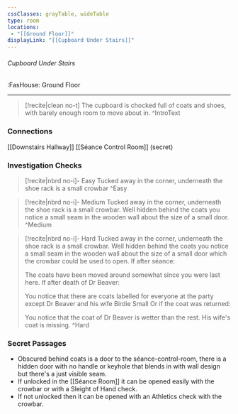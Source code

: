 ```yaml
---
cssClasses: grayTable, wideTable
type: room
locations:
 - "[[Ground Floor]]"
displayLink: "[[Cupboard Under Stairs]]"
---
```

###### Cupboard Under Stairs
<span class="sub2">:FasHouse: Ground Floor</span>

---

> [!recite|clean no-t]
>	The cupboard is chocked full of coats and shoes, with barely enough room to move about in.
>^IntroText
	
### Connections
[[Downstairs Hallway]]
[[Séance Control Room]] (secret)

### Investigation Checks

> [!recite|nbrd no-i]- Easy
>	Tucked away in the corner, underneath the shoe rack is a small crowbar
>^Easy

> [!recite|nbrd no-i]- Medium
>	Tucked away in the corner, underneath the shoe rack is a small crowbar. Well hidden behind the coats you notice a small seam in the wooden wall about the size of a small door.
>^Medium

> [!recite|nbrd no-i]- Hard
>	Tucked away in the corner, underneath the shoe rack is a small crowbar. Well hidden behind the coats you notice a small seam in the wooden wall about the size of a small door which the crowbar could be used to open.
> If after séance:
> 
> 	The coats have been moved around somewhat since you were last here.
> If after death of Dr Beaver:
> 
>	You notice that there are coats labelled for everyone at the party except Dr Beaver and his wife Birdie Small
> Or if the coat was returned:
> 
> 	You notice that the coat of Dr Beaver is wetter than the rest. His wife's coat is missing.
>^Hard

### Secret Passages
- Obscured behind coats is a door to the ⁠séance-control-room, there is a hidden door with no handle or keyhole that blends in with wall design but there's a just visible seam.
- If unlocked in the ⁠[[Séance Room]] it can be opened easily with the crowbar or with a Sleight of Hand check.
- If not unlocked then it can be opened with an Athletics check with the crowbar.

